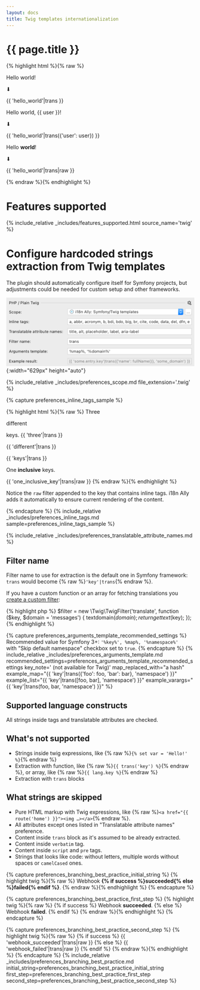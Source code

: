 ```yaml
---
layout: docs
title: Twig templates internationalization
---
```


<h1>{{ page.title }}</h1>

{% highlight html %}{% raw %}
<p>Hello world!</p>
⬇
<p>{{ 'hello_world'|trans }}</p>
<!-- translations/messages.en.yaml: hello_world: 'Hello world!' -->

<p>Hello world, {{ user }}!</p>
⬇
<p>{{ 'hello_world'|trans({'user': user}) }}</p>
<!-- translations/messages.en.yaml: hello_world: 'Hello world, {user}!' -->

<p>Hello <b>world</b>!</p>
⬇
<p>{{ 'hello_world'|trans|raw }}</p>
<!-- translations/messages.en.yaml: hello_world: 'Hello <b>world</b>!' -->
{% endraw %}{% endhighlight %}


# Features supported

{% 
  include_relative _includes/features_supported.html
  source_name='twig'
%}

# Configure hardcoded strings extraction from Twig templates

The plugin should automatically configure itself for Symfony projects, but adjustments could be needed for custom setup and other frameworks.

![Twig Source Code Preferences screenshot](assets/twig-preferences.png){:width="629px" height="auto"}

{% 
  include_relative _includes/preferences_scope.md
  file_extension='.twig'
%}


{% capture preferences_inline_tags_sample %}

{% highlight html %}{% raw %}
Three
<p>different</p>
keys.
<!-- ⬇ will be extracted into -->
{{ 'three'|trans }}
<p>{{ 'different'|trans }}</p>
{{ 'keys'|trans }}


One <b>inclusive</b> keys.
<!-- ⬇ will be extracted into -->
{{ 'one_inclusive_key'|trans|raw }}
{% endraw %}{% endhighlight %}

Notice the `raw` filter appended to the key that contains inline tags. i18n Ally adds it automatically to ensure current rendering of the content.

{% endcapture %}
{%
  include_relative _includes/preferences_inline_tags.md
  sample=preferences_inline_tags_sample
%}


{% include_relative _includes/preferences_translatable_attribute_names.md %}


## Filter name

Filter name to use for extraction is the default one in Symfony framework: `trans` would become {% raw %}`'key'|trans`{% endraw %}.

If you have a custom function or an array for fetching translations you [create a custom filter](https://twig.symfony.com/doc/3.x/advanced.html#filters):

{% highlight php %}
$filter = new \Twig\TwigFilter('translate', function ($key, $domain = 'messages') {
    textdomain($domain);
    return gettext($key);
});
{% endhighlight %}


{% capture preferences_arguments_template_recommended_settings %}
Recommended value for Symfony 3+: `'%key%', %map%, '%namespace%'`<br>
with "Skip default namespace" checkbox set to `true`.
{% endcapture %}
{%
  include_relative _includes/preferences_arguments_template.md
  recommended_settings=preferences_arguments_template_recommended_settings
  key_note=' (not available for Twig)'
  map_replaced_with="a hash"
  example_map="{{ 'key'|trans({'foo': foo, 'bar': bar}, 'namespace') }}"
  example_list="{{ 'key'|trans([foo, bar], 'namespace') }}"
  example_varargs="{{ 'key'|trans(foo, bar, 'namespace') }}"
%}


## Supported language constructs

All strings inside tags and translatable attributes are checked.


## What's not supported

* Strings inside twig expressions, like {% raw %}`{% set var = 'Hello!' %}`{% endraw %}
* Extraction with function, like {% raw %}`{{ trans('key') %}`{% endraw %}, or array, like {% raw %}`{{ lang.key %}`{% endraw %}
* Extraction with `trans` blocks


## What strings are skipped

* Pure HTML markup with Twig expressions, like {% raw %}`<a href="{{ route('home') }}"><img …></a>`{% endraw %}.
* All attributes except ones listed in "Translatable attribute names" preference.
* Content inside `trans` block as it's assumed to be already extracted.
* Content inside `verbatim` tag.
* Content inside `script` and `pre` tags.
* Strings that looks like code: without letters, multiple words without spaces or `camelCased` ones.


{% capture preferences_branching_best_practice_initial_string %}
{% highlight twig %}{% raw %}
Webhook <strong>{% if success %}succeeded{% else %}failed{% endif %}</strong>.
{% endraw %}{% endhighlight %}
{% endcapture %}

{% capture preferences_branching_best_practice_first_step %}
{% highlight twig %}{% raw %}
{% if success %}
    Webhook <strong>succeeded</strong>.
{% else %}
    Webhook <strong>failed</strong>.
{% endif %}
{% endraw %}{% endhighlight %}
{% endcapture %}

{% capture preferences_branching_best_practice_second_step %}
{% highlight twig %}{% raw %}
{% if success %}
  {{ 'webhook_succeeded'|trans|raw }}
{% else %}
  {{ 'webhook_failed'|trans|raw }}
{% endif %}
{% endraw %}{% endhighlight %}
{% endcapture %}
{% 
  include_relative _includes/preferences_branching_best_practice.md
  initial_string=preferences_branching_best_practice_initial_string
  first_step=preferences_branching_best_practice_first_step
  second_step=preferences_branching_best_practice_second_step
%}